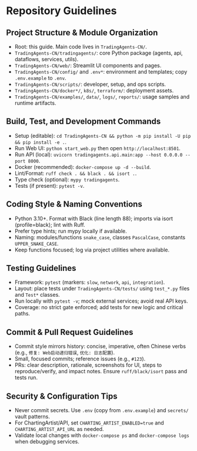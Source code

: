 # Repository Guidelines

## Project Structure & Module Organization
- Root: this guide. Main code lives in `TradingAgents-CN/`.
- `TradingAgents-CN/tradingagents/`: core Python package (agents, api, dataflows, services, utils).
- `TradingAgents-CN/web/`: Streamlit UI components and pages.
- `TradingAgents-CN/config/` and `.env*`: environment and templates; copy `.env.example` to `.env`.
- `TradingAgents-CN/scripts/`: developer, setup, and ops scripts.
- `TradingAgents-CN/docker*/`, `k8s/`, `terraform/`: deployment assets.
- `TradingAgents-CN/examples/`, `data/`, `logs/`, `reports/`: usage samples and runtime artifacts.

## Build, Test, and Development Commands
- Setup (editable): `cd TradingAgents-CN && python -m pip install -U pip && pip install -e .`.
- Run Web UI: `python start_web.py` then open `http://localhost:8501`.
- Run API (local): `uvicorn tradingagents.api.main:app --host 0.0.0.0 --port 8000`.
- Docker (recommended): `docker-compose up -d --build`.
- Lint/Format: `ruff check . && black . && isort .`.
- Type check (optional): `mypy tradingagents`.
- Tests (if present): `pytest -v`.

## Coding Style & Naming Conventions
- Python 3.10+. Format with Black (line length 88); imports via isort (profile=black); lint with Ruff.
- Prefer type hints; run mypy locally if available.
- Naming: modules/functions `snake_case`, classes `PascalCase`, constants `UPPER_SNAKE_CASE`.
- Keep functions focused; log via project utilities where available.

## Testing Guidelines
- Framework: `pytest` (markers: `slow`, `network`, `api`, `integration`).
- Layout: place tests under `TradingAgents-CN/tests/` using `test_*.py` files and `Test*` classes.
- Run locally with `pytest -v`; mock external services; avoid real API keys.
- Coverage: no strict gate enforced; add tests for new logic and critical paths.

## Commit & Pull Request Guidelines
- Commit style mirrors history: concise, imperative, often Chinese verbs (e.g., `修复: Web启动递归错误`, `优化: 日志配置`).
- Small, focused commits; reference issues (e.g., `#123`).
- PRs: clear description, rationale, screenshots for UI, steps to reproduce/verify, and impact notes. Ensure `ruff/black/isort` pass and tests run.

## Security & Configuration Tips
- Never commit secrets. Use `.env` (copy from `.env.example`) and `secrets/` vault patterns.
- For ChartingArtist/API, set `CHARTING_ARTIST_ENABLED=true` and `CHARTING_ARTIST_API_URL` as needed.
- Validate local changes with `docker-compose ps` and `docker-compose logs` when debugging services.

